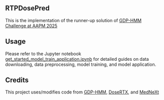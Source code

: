 ## RTPDosePred
This is the implementation of the runner-up solution of [GDP-HMM Challenge at AAPM 2025](https://qtim-challenges.southcentralus.cloudapp.azure.com/competitions/38/#/results-tab)

## Usage
Please refer to the Jupyter notebook [get_started_model_train_application.ipynb](./get_started_model_train_application.ipynb) for detailed guides on data downloading, data preprocessing, model training, and model application.

## Credits
This project uses/modifies code from [GDP-HMM](https://github.com/RiqiangGao/GDP-HMM_AAPMChallenge), [DoseRTX](https://github.com/nadeemlab/DoseRTX), and [MedNeXt](https://github.com/MIC-DKFZ/MedNeXt)